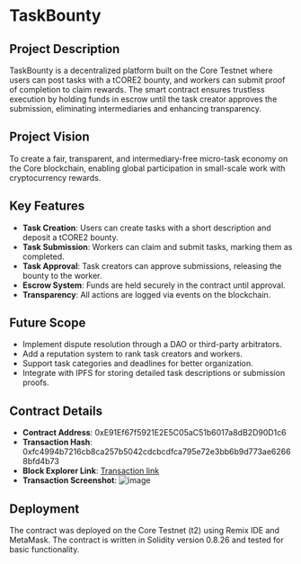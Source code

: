 # TaskBounty

## Project Description
TaskBounty is a decentralized platform built on the Core Testnet where users can post tasks with a tCORE2 bounty, and workers can submit proof of completion to claim rewards. The smart contract ensures trustless execution by holding funds in escrow until the task creator approves the submission, eliminating intermediaries and enhancing transparency.

## Project Vision
To create a fair, transparent, and intermediary-free micro-task economy on the Core blockchain, enabling global participation in small-scale work with cryptocurrency rewards.

## Key Features
- **Task Creation**: Users can create tasks with a short description and deposit a tCORE2 bounty.
- **Task Submission**: Workers can claim and submit tasks, marking them as completed.
- **Task Approval**: Task creators can approve submissions, releasing the bounty to the worker.
- **Escrow System**: Funds are held securely in the contract until approval.
- **Transparency**: All actions are logged via events on the blockchain.

## Future Scope
- Implement dispute resolution through a DAO or third-party arbitrators.
- Add a reputation system to rank task creators and workers.
- Support task categories and deadlines for better organization.
- Integrate with IPFS for storing detailed task descriptions or submission proofs.

## Contract Details
- **Contract Address**: 0xE91Ef67f5921E2E5C05aC51b6017a8dB2D90D1c6
- **Transaction Hash**: 0xfc4994b7216cb8ca257b5042cdcbcdfca795e72e3bb6b9d773ae62668bfd4b73
- **Block Explorer Link**: [Transaction link](https://scan.test2.btcs.network/tx/0xfc4994b7216cb8ca257b5042cdcbcdfca795e72e3bb6b9d773ae62668bfd4b73)
- **Transaction Screenshot**: 
![image](https://github.com/user-attachments/assets/e686c8dc-f87d-4f4c-9183-4a4471a08972
)

## Deployment
The contract was deployed on the Core Testnet (t2) using Remix IDE and MetaMask. The contract is written in Solidity version 0.8.26 and tested for basic functionality.
